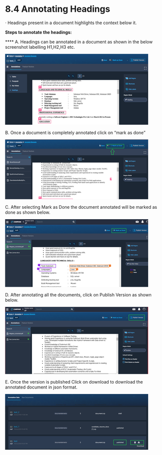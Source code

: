 # 8.4 Annotating Headings

·       Headings present in a document highlights the context below it.

 **Steps to annotate the headings:**

 **** A.  Headings can be annotated in a document as shown in the below screenshot labelling H1,H2,H3 etc.

![](../../../.gitbook/assets/image%20%28114%29.png)

B. Once a document is completely annotated click on “mark as done”

 

![](../../../.gitbook/assets/image%20%28184%29.png)

C. After selecting Mark as Done the document annotated will be marked as done as shown below.

![](../../../.gitbook/assets/image%20%28144%29.png)

D.   After annotating all the documents, click on Publish Version as shown below.

![](../../../.gitbook/assets/image%20%28201%29.png)

E. Once the version is published Click on download to download the annotated document in json format.

![](../../../.gitbook/assets/image%20%28169%29.png)

